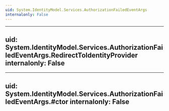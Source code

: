 ```yaml
---
uid: System.IdentityModel.Services.AuthorizationFailedEventArgs
internalonly: False
---
```


---
uid: System.IdentityModel.Services.AuthorizationFailedEventArgs.RedirectToIdentityProvider
internalonly: False
---

---
uid: System.IdentityModel.Services.AuthorizationFailedEventArgs.#ctor
internalonly: False
---
